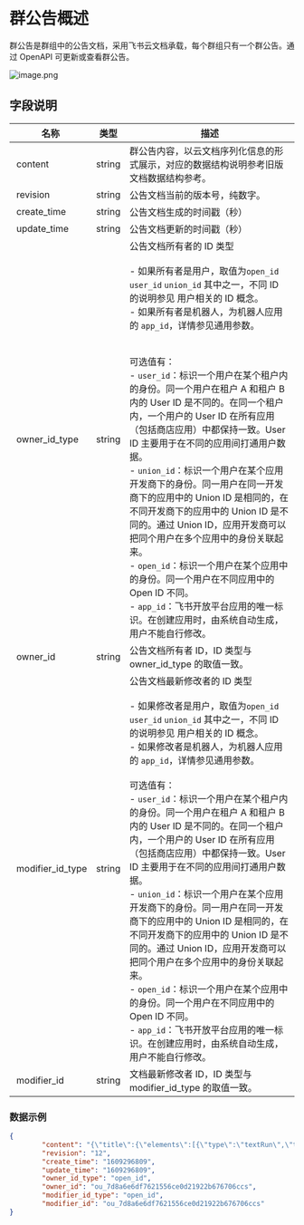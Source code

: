 # 群公告概述

群公告是群组中的公告文档，采用飞书云文档承载，每个群组只有一个群公告。通过 OpenAPI 可更新或查看群公告。

![image.png](//sf3-cn.feishucdn.com/obj/open-platform-opendoc/2f0df6b6c6eb9dff2c9d70757c0d0ff5_VNctE69YtB.png?height=584&lazyload=true&maxWidth=600&width=1798)

## 字段说明
| 名称 | 类型 | 描述 |
| --- | --- | --- |
| &nbsp;content | string | 群公告内容，以云文档序列化信息的形式展示，对应的数据结构说明参考旧版文档数据结构参考。 |
| &nbsp;revision | string | 公告文档当前的版本号，纯数字。 |
| &nbsp;create_time | string | 公告文档生成的时间戳（秒） |
| &nbsp;update_time | string | 公告文档更新的时间戳（秒） |
| &nbsp;owner_id_type | string | 公告文档所有者的 ID 类型<br><br>- 如果所有者是用户，取值为`open_id` `user_id` `union_id` 其中之一，不同 ID 的说明参见 用户相关的 ID 概念。<br>- 如果所有者是机器人，为机器人应用的 `app_id`，详情参见通用参数。<br><br><br>可选值有：<br>- `user_id`：标识一个用户在某个租户内的身份。同一个用户在租户 A 和租户 B 内的 User ID 是不同的。在同一个租户内，一个用户的 User ID 在所有应用（包括商店应用）中都保持一致。User ID 主要用于在不同的应用间打通用户数据。<br>- `union_id`：标识一个用户在某个应用开发商下的身份。同一用户在同一开发商下的应用中的 Union ID 是相同的，在不同开发商下的应用中的 Union ID 是不同的。通过 Union ID，应用开发商可以把同个用户在多个应用中的身份关联起来。<br>- `open_id`：标识一个用户在某个应用中的身份。同一个用户在不同应用中的 Open ID 不同。<br>- `app_id`：飞书开放平台应用的唯一标识。在创建应用时，由系统自动生成，用户不能自行修改。 |
| &nbsp;owner_id | string | 公告文档所有者 ID，ID 类型与 owner_id_type 的取值一致。 |
| &nbsp;modifier_id_type | string | 公告文档最新修改者的 ID 类型<br><br> - 如果修改者是用户，取值为`open_id` `user_id` `union_id` 其中之一，不同 ID 的说明参见 用户相关的 ID 概念。<br>- 如果修改者是机器人，为机器人应用的 `app_id`，详情参见通用参数。<br><br>可选值有：<br>- `user_id`：标识一个用户在某个租户内的身份。同一个用户在租户 A 和租户 B 内的 User ID 是不同的。在同一个租户内，一个用户的 User ID 在所有应用（包括商店应用）中都保持一致。User ID 主要用于在不同的应用间打通用户数据。<br>- `union_id`：标识一个用户在某个应用开发商下的身份。同一用户在同一开发商下的应用中的 Union ID 是相同的，在不同开发商下的应用中的 Union ID 是不同的。通过 Union ID，应用开发商可以把同个用户在多个应用中的身份关联起来。<br>- `open_id`：标识一个用户在某个应用中的身份。同一个用户在不同应用中的 Open ID 不同。<br>- `app_id`：飞书开放平台应用的唯一标识。在创建应用时，由系统自动生成，用户不能自行修改。 |
| &nbsp;modifier_id | string | 文档最新修改者 ID，ID 类型与 modifier_id_type 的取值一致。 |


### 数据示例
```json
{
        "content": "{\"title\":{\"elements\":[{\"type\":\"textRun\",\"textRun\":{\"text\":\"announcement\",\"style\":{},\"location\":{\"zoneId\":\"0\",\"startIndex\":0,\"endIndex\":12}}}],\"location\":{\"zoneId\":\"0\",\"startIndex\":0,\"endIndex\":12},\"lineId\":\"4m10Rp\"},\"body\":{\"blocks\":[{\"type\":\"paragraph\",\"paragraph\":{\"elements\":[{\"type\":\"textRun\",\"textRun\":{\"text\":\"Announcement.\",\"style\":{},\"location\":{\"zoneId\":\"0\",\"startIndex\":13,\"endIndex\":26}}}],\"location\":{\"zoneId\":\"0\",\"startIndex\":13,\"endIndex\":26},\"lineId\":\"5VYRPT\"}},{\"type\":\"paragraph\",\"paragraph\":{\"elements\":[],\"location\":{\"zoneId\":\"0\",\"startIndex\":27,\"endIndex\":27}}}]}}",
        "revision": "12",
        "create_time": "1609296809",
        "update_time": "1609296809",
        "owner_id_type": "open_id",
        "owner_id": "ou_7d8a6e6df7621556ce0d21922b676706ccs",
        "modifier_id_type": "open_id",
        "modifier_id": "ou_7d8a6e6df7621556ce0d21922b676706ccs"
}
```

